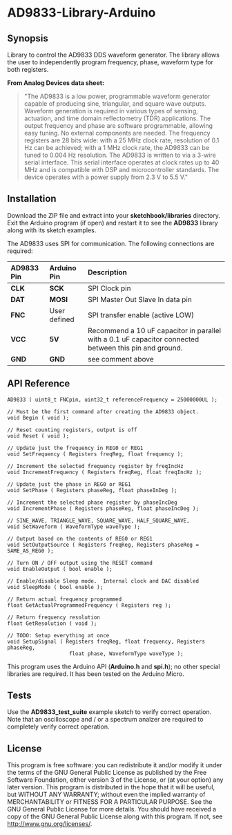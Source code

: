 # AD9833-Library-Arduino

## Synopsis
Library to control the AD9833 DDS waveform generator. The library allows the user to independently program frequency, phase, waveform type for both registers.

**From Analog Devices data sheet:**
>"The AD9833 is a low power, programmable waveform generator capable of producing sine, triangular, and square wave outputs. Waveform generation is required in various types of sensing, actuation, and time domain reflectometry (TDR) applications. The output frequency and phase are software programmable, allowing easy tuning. No external components are needed. The frequency registers are 28 bits wide: with a 25 MHz clock rate, resolution of 0.1 Hz can be achieved; with a 1 MHz clock rate, the AD9833 can be tuned to 0.004 Hz resolution. The AD9833 is written to via a 3-wire serial interface. This serial interface operates at clock rates up to 40 MHz and is compatible with DSP and microcontroller standards. The device operates with a power supply from 2.3 V to 5.5 V."

## Installation

Download the ZIP file and extract into your **sketchbook/libraries** directory. Exit the Arduino program (if open) and restart it to see the **AD9833** library along with its sketch examples.

The AD9833 uses SPI for communication. The following connections are required:

| AD9833 Pin | Arduino Pin | Description |
| :--------- | :---------- | :---------------------------------------- |
| **CLK** | **SCK** | SPI Clock pin |
| **DAT** | **MOSI** | SPI Master Out Slave In data pin |
| **FNC** | User defined | SPI transfer enable (active LOW) |
| **VCC** | **5V** | Recommend a 10 uF capacitor in parallel with a 0.1 uF capacitor connected between this pin and ground.|
| **GND** | **GND** | see comment above |

## API Reference

	AD9833 ( uint8_t FNCpin, uint32_t referenceFrequency = 25000000UL );

	// Must be the first command after creating the AD9833 object.
	void Begin ( void );

	// Reset counting registers, output is off
	void Reset ( void );

	// Update just the frequency in REG0 or REG1
	void SetFrequency ( Registers freqReg, float frequency );

	// Increment the selected frequency register by freqIncHz
	void IncrementFrequency ( Registers freqReg, float freqIncHz );

	// Update just the phase in REG0 or REG1
	void SetPhase ( Registers phaseReg, float phaseInDeg );

	// Increment the selected phase register by phaseIncDeg
	void IncrementPhase ( Registers phaseReg, float phaseIncDeg );

	// SINE_WAVE, TRIANGLE_WAVE, SQUARE_WAVE, HALF_SQUARE_WAVE,
	void SetWaveform ( WaveformType waveType );

	// Output based on the contents of REG0 or REG1
	void SetOutputSource ( Registers freqReg, Registers phaseReg = SAME_AS_REG0 );

	// Turn ON / OFF output using the RESET command
	void EnableOutput ( bool enable );

	// Enable/disable Sleep mode.  Internal clock and DAC disabled
	void SleepMode ( bool enable );
	
	// Return actual frequency programmed 
	float GetActualProgrammedFrequency ( Registers reg );

	// Return frequency resolution 
	float GetResolution ( void );

	// TODO: Setup everything at once
	void SetupSignal ( Registers freqReg, float frequency, Registers phaseReg,
						float phase, WaveformType waveType );

This program uses the Arduino API (**Arduino.h** and **spi.h**); no other special libraries are required. It has been tested on the Arduino Micro.

## Tests

Use the **AD9833_test_suite** example sketch to verify correct operation. Note that an oscilloscope and / or a spectrum analzer are required to completely verify correct operation.

## License

This program is free software: you can redistribute it and/or modify it under the terms of the GNU General Public License as published by the Free Software Foundation, either version 3 of the License, or (at your option) any later version. This program is distributed in the hope that it will be useful, but WITHOUT ANY WARRANTY; without even the implied warranty of MERCHANTABILITY or FITNESS FOR A PARTICULAR PURPOSE. See the GNU General Public License for more details. You should have received a copy of the GNU General Public License along with this program. If not, see http://www.gnu.org/licenses/.
